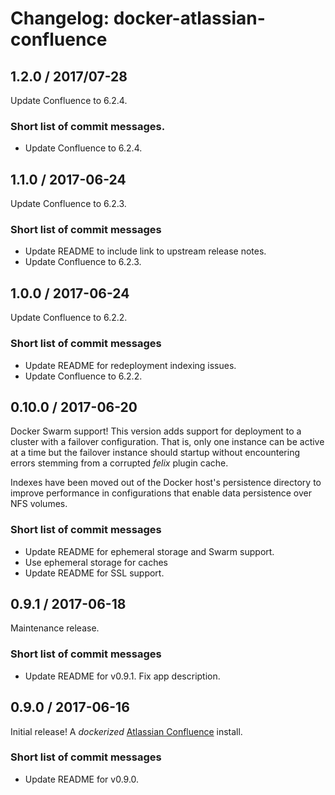 # Changelog: docker-atlassian-confluence

## 1.2.0 / 2017/07-28

Update Confluence to 6.2.4.

### Short list of commit messages.

  * Update Confluence to 6.2.4.

## 1.1.0 / 2017-06-24

Update Confluence to 6.2.3.

### Short list of commit messages

  * Update README to include link to upstream release notes.
  * Update Confluence to 6.2.3.

## 1.0.0 / 2017-06-24

Update Confluence to 6.2.2.

### Short list of commit messages

  * Update README for redeployment indexing issues.
  * Update Confluence to 6.2.2.

## 0.10.0 / 2017-06-20

Docker Swarm support! This version adds support for deployment to a cluster with a failover configuration. That is, only
one instance can be active at a time but the failover instance should startup without encountering errors stemming from
a corrupted _felix_ plugin cache.

Indexes have been moved out of the Docker host's persistence directory to improve performance in configurations that
enable data persistence over NFS volumes.

### Short list of commit messages

  * Update README for ephemeral storage and Swarm support.
  * Use ephemeral storage for caches
  * Update README for SSL support.

## 0.9.1 / 2017-06-18

Maintenance release.

### Short list of commit messages

  * Update README for v0.9.1. Fix app description.

## 0.9.0 / 2017-06-16

Initial release! A _dockerized_ [Atlassian Confluence](https://www.atlassian.com/software/confluence) install.

### Short list of commit messages

  * Update README for v0.9.0.
